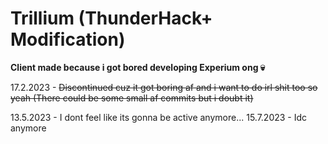 # Trillium (ThunderHack+ Modification)
**Client made because i got bored developing Experium ong :skull:**

17.2.2023 - ~~Discontinued cuz it got boring af and i want to do irl shit too so yeah (There could be some small af commits but i doubt it)~~

13.5.2023 - I dont feel like its gonna be active anymore...
15.7.2023 - Idc anymore

